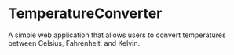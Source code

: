 # TemperatureConverter
A simple web application that allows users to convert temperatures between Celsius, Fahrenheit, and Kelvin.
